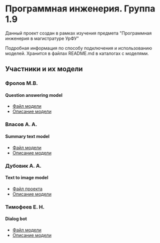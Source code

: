 # Программная инженерия. Группа 1.9
Данный проект создан в рамках изучения предмета "Программная инженерия в магистратуре УрФУ"

Подробная информация по способу подключения и использованию моделей. Хранится в файлах README.md в каталогах с моделями.

## Участники и их модели
### Фролов М.В.
#### Question answering model
- [Файл модели](/PW1/question_answerer_model/question_answerer_model.py)
- [Описание модели](/PW1/question_answerer_model/readme_question_answerer.md)

### Власов А. А.
#### Summary text model
- [Файл модели](/PW1/summary_text_model/summary_text.py)
- [Описание модели](/PW1/summary_text_model/readme_summary_text.md)

### Дубовик А. А.
#### Text to image model
- [Файл проекта](/PW1/text_2_image_model/text_2_image.py)
- [Описание модели](/PW1/text_2_image_model/README.md)

### Тимофеев Е. Н.
#### Dialog bot
- [Файл модели](/PW1/dialog_chat/ml_homework_chat.py)
- [Описание модели](/PW1/dialog_chat/README.md)
